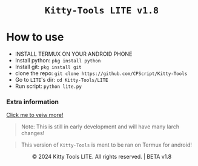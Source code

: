<div align=center>

#  `Kitty-Tools LITE v1.8`

<div align="left">

# How to use

* INSTALL TERMUX ON YOUR ANDROID PHONE
* Install python: `pkg install python`
* Install git: `pkg install git`
* clone the repo: `git clone https://github.com/CPScript/Kitty-Tools`
* Go to `LITE`'s dir: `cd Kitty-Tools/LITE`
* Run script: `python lite.py`

### Extra information
[Click me to veiw more!](https://github.com/CPScript/Kitty-Tools/more/moreinfo.md)

> Note: This is still in early development and will have many larch changes!

> This version of `Kitty-Tools` is ment to be ran on Termux for android!


<p align="center">
  &copy; 2024 Kitty Tools LITE. All rights reserved.
  | BETA v1.8
</p>
